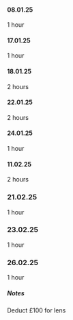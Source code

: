 #### 08.01.25
1 hour

#### 17.01.25
1 hour

#### 18.01.25
2 hours

#### 22.01.25
2 hours

#### 24.01.25
1 hour

#### 11.02.25
2 hours

### 21.02.25
1 hour

### 23.02.25
1 hour

### 26.02.25
1 hour

##### Notes
Deduct £100 for lens